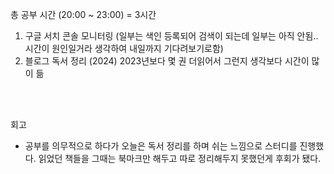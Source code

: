 총 공부 시간 (20:00 ~ 23:00) = 3시간

1. 구글 서치 콘솔 모니터링
(일부는 색인 등록되어 검색이 되는데 일부는 아직 안됨..
시간이 원인일거라 생각하여 내일까지 기다려보기로함)
2. 블로그 독서 정리 (2024)
2023년보다 몇 권 더읽어서 그런지 생각보다 시간이 많이 듦



<br />
<br />

회고

- 공부를 의무적으로 하다가 오늘은 독서 정리를 하며 쉬는 느낌으로 스터디를 진행했다.
읽었던 책들을 그때는 북마크만 해두고 따로 정리해두지 못했던게 후회가 됐다.
